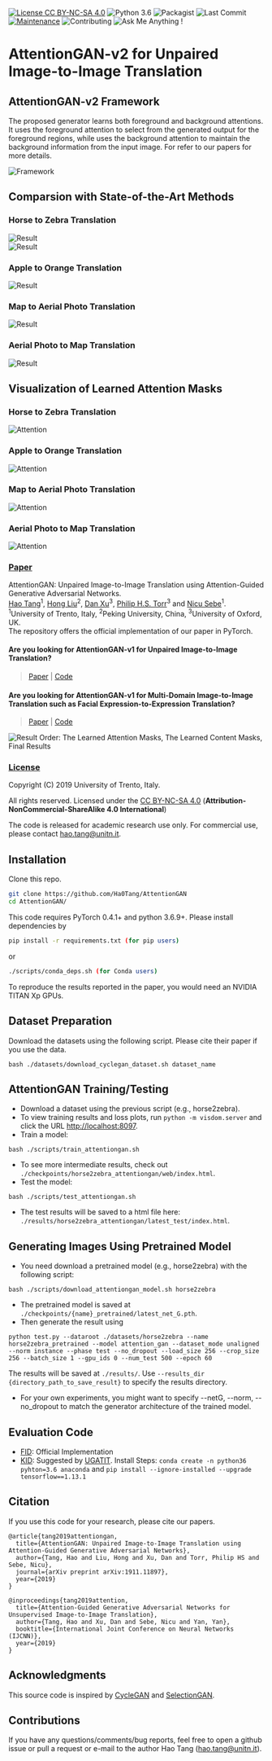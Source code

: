[![License CC BY-NC-SA 4.0](https://img.shields.io/badge/license-CC4.0-blue.svg)](https://github.com/Ha0Tang/AttentionGAN/blob/master/LICENSE.md)
![Python 3.6](https://img.shields.io/badge/python-3.6-green.svg)
![Packagist](https://img.shields.io/badge/Pytorch-0.4.1-red.svg)
![Last Commit](https://img.shields.io/github/last-commit/Ha0Tang/AttentionGAN)
[![Maintenance](https://img.shields.io/badge/Maintained%3F-yes-blue.svg)]((https://github.com/Ha0Tang/AttentionGAN/graphs/commit-activity))
![Contributing](https://img.shields.io/badge/contributions-welcome-brightgreen.svg?style=flat)
![Ask Me Anything !](https://img.shields.io/badge/Ask%20me-anything-1abc9c.svg)

# AttentionGAN-v2 for Unpaired Image-to-Image Translation

## AttentionGAN-v2 Framework
The proposed generator learns both foreground and background attentions. It uses the foreground attention to select from the generated output for the foreground regions, while uses the background attention to maintain the background information from the input image. For refer to our papers for more details.

![Framework](./imgs/attentiongan_framework.jpg)

## Comparsion with State-of-the-Art Methods
### Horse to Zebra Translation
![Result](./imgs/h2z_comparsion2.jpg)
<br>
![Result](./imgs/h2z_comparsion3.jpg)

### Apple to Orange Translation
![Result](./imgs/a2o_comparsion.jpg)

### Map to Aerial Photo Translation
![Result](./imgs/m2l_comparison.jpg)

### Aerial Photo to Map Translation
![Result](./imgs/l2m_comparison.jpg)

## Visualization of Learned Attention Masks  
### Horse to Zebra Translation
![Attention](./imgs/h2z_attention_maps.jpg)

### Apple to Orange Translation
![Attention](./imgs/a2o_attention_maps.jpg)

### Map to Aerial Photo Translation
![Attention](./imgs/l2m_attention_maps.jpg)

### Aerial Photo to Map Translation
![Attention](./imgs/m2l_attention_maps.jpg)

### [Paper](https://128.84.21.199/abs/1911.11897)

AttentionGAN: Unpaired Image-to-Image Translation using Attention-Guided Generative Adversarial Networks.<br>
[Hao Tang](http://disi.unitn.it/~hao.tang/)<sup>1</sup>, [Hong Liu](https://scholar.google.com/citations?user=4CQKG8oAAAAJ&hl=en)<sup>2</sup>, [Dan Xu](http://www.robots.ox.ac.uk/~danxu/)<sup>3</sup>, [Philip H.S. Torr](https://scholar.google.com/citations?user=kPxa2w0AAAAJ&hl=en)<sup>3</sup> and [Nicu Sebe](http://disi.unitn.it/~sebe/)<sup>1</sup>. <br> 
<sup>1</sup>University of Trento, Italy, <sup>2</sup>Peking University, China, <sup>3</sup>University of Oxford, UK.<br>
The repository offers the official implementation of our paper in PyTorch.

#### Are you looking for AttentionGAN-v1 for Unpaired Image-to-Image Translation?
> [Paper](https://arxiv.org/abs/1903.12296) | [Code](./AttentionGAN-v1)

#### Are you looking for AttentionGAN-v1 for Multi-Domain Image-to-Image Translation such as Facial Expression-to-Expression Translation?
> [Paper](https://arxiv.org/abs/1903.12296) | [Code](./AttentionGAN-v1-multi)

![Result](./imgs/RaFD_results.jpg)
Order: The Learned Attention Masks, The Learned Content Masks, Final Results

### [License](./LICENSE.md)

Copyright (C) 2019 University of Trento, Italy.

All rights reserved.
Licensed under the [CC BY-NC-SA 4.0](https://creativecommons.org/licenses/by-nc-sa/4.0/legalcode) (**Attribution-NonCommercial-ShareAlike 4.0 International**)

The code is released for academic research use only. For commercial use, please contact [hao.tang@unitn.it](hao.tang@unitn.it).

## Installation

Clone this repo.
```bash
git clone https://github.com/Ha0Tang/AttentionGAN
cd AttentionGAN/
```

This code requires PyTorch 0.4.1+ and python 3.6.9+. Please install dependencies by
```bash
pip install -r requirements.txt (for pip users)
```
or 

```bash
./scripts/conda_deps.sh (for Conda users)
```

To reproduce the results reported in the paper, you would need an NVIDIA TITAN Xp GPUs.

## Dataset Preparation
Download the datasets using the following script. Please cite their paper if you use the data.
```
bash ./datasets/download_cyclegan_dataset.sh dataset_name
```

## AttentionGAN Training/Testing
- Download a dataset using the previous script (e.g., horse2zebra).
- To view training results and loss plots, run `python -m visdom.server` and click the URL [http://localhost:8097](http://localhost:8097).
- Train a model:
```
bash ./scripts/train_attentiongan.sh
```
- To see more intermediate results, check out `./checkpoints/horse2zebra_attentiongan/web/index.html`.
- Test the model:
```
bash ./scripts/test_attentiongan.sh
```
- The test results will be saved to a html file here: `./results/horse2zebra_attentiongan/latest_test/index.html`.

## Generating Images Using Pretrained Model
- You need download a pretrained model (e.g., horse2zebra) with the following script:
```
bash ./scripts/download_attentiongan_model.sh horse2zebra
```
- The pretrained model is saved at `./checkpoints/{name}_pretrained/latest_net_G.pth`. 
- Then generate the result using
```
python test.py --dataroot ./datasets/horse2zebra --name horse2zebra_pretrained --model attention_gan --dataset_mode unaligned --norm instance --phase test --no_dropout --load_size 256 --crop_size 256 --batch_size 1 --gpu_ids 0 --num_test 500 --epoch 60
```
The results will be saved at `./results/`. Use `--results_dir {directory_path_to_save_result}` to specify the results directory.

- For your own experiments, you might want to specify --netG, --norm, --no_dropout to match the generator architecture of the trained model.

## Evaluation Code
- [FID](https://github.com/bioinf-jku/TTUR): Official Implementation
- [KID](https://github.com/taki0112/GAN_Metrics-Tensorflow): Suggested by [UGATIT](https://github.com/taki0112/UGATIT/issues/64). 
  Install Steps: `conda create -n python36 pyhton=3.6 anaconda` and `pip install --ignore-installed --upgrade tensorflow==1.13.1`

## Citation
If you use this code for your research, please cite our papers.
```
@article{tang2019attentiongan,
  title={AttentionGAN: Unpaired Image-to-Image Translation using Attention-Guided Generative Adversarial Networks},
  author={Tang, Hao and Liu, Hong and Xu, Dan and Torr, Philip HS and Sebe, Nicu},
  journal={arXiv preprint arXiv:1911.11897},
  year={2019}
}

@inproceedings{tang2019attention,
  title={Attention-Guided Generative Adversarial Networks for Unsupervised Image-to-Image Translation},
  author={Tang, Hao and Xu, Dan and Sebe, Nicu and Yan, Yan},
  booktitle={International Joint Conference on Neural Networks (IJCNN)},
  year={2019}
}
```

## Acknowledgments
This source code is inspired by [CycleGAN](https://github.com/junyanz/pytorch-CycleGAN-and-pix2pix) and [SelectionGAN](https://github.com/Ha0Tang/SelectionGAN). 

## Contributions
If you have any questions/comments/bug reports, feel free to open a github issue or pull a request or e-mail to the author Hao Tang ([hao.tang@unitn.it](hao.tang@unitn.it)).


